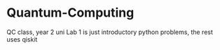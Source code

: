 # Quantum-Computing
QC class, year 2 uni
Lab 1 is just introductory python problems, the rest uses qiskit
